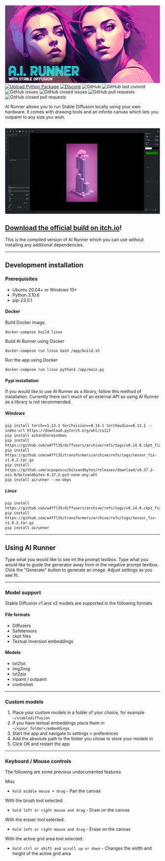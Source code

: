 [![Banner](banner.png)](https://capsizegames.itch.io/ai-runner)
[![Upload Python Package](https://github.com/Capsize-Games/airunner/actions/workflows/python-publish.yml/badge.svg)](https://github.com/Capsize-Games/airunner/actions/workflows/python-publish.yml)
[![Discord](https://img.shields.io/discord/839511291466219541?color=5865F2&logo=discord&logoColor=white)](https://discord.gg/PUVDDCJ7gz)
![GitHub](https://img.shields.io/github/license/Capsize-Games/airunner)
![GitHub last commit](https://img.shields.io/github/last-commit/Capsize-Games/airunner)
![GitHub issues](https://img.shields.io/github/issues/Capsize-Games/airunner)
![GitHub closed issues](https://img.shields.io/github/issues-closed/Capsize-Games/airunner)
![GitHub pull requests](https://img.shields.io/github/issues-pr/Capsize-Games/airunner)
![GitHub closed pull requests](https://img.shields.io/github/issues-pr-closed/Capsize-Games/airunner)

AI Runner allows you to run Stable Diffusion locally using your own hardware. It comes with drawing tools and an infinite canvas which lets you outpaint to any size you wish.


![img.png](img.png)


## [Download the official build on itch.io](https://capsizegames.itch.io/ai-runner)!

This is the compiled version of AI Runner which you can use without installing any additional dependencies.

---

## Development installation

### Prerequisites

- Ubuntu 20.04+ or Windows 10+
- Python 3.10.6
- pip-23.0.1

#### Docker

Build Docker image.
```
docker-compose build linux
```

Build AI Runner using Docker
```
docker-compose run linux bash /app/build.sh
```

Run the app using Docker
```
docker-compose run linux python3 /app/main.py
```

#### Pypi installation

If you would like to use AI Runner as a library, follow this method of installation.
Currently there isn't much of an external API so using AI Runner as a library is not recommended.

##### Windows
```
pip install torch==1.13.1 torchvision==0.14.1 torchaudio==0.13.1 --index-url https://download.pytorch.org/whl/cu117
pip install aihandlerwindows
pip install https://github.com/w4ffl35/diffusers/archive/refs/tags/v0.14.0.ckpt_fix.tar.gz
pip install https://github.com/w4ffl35/transformers/archive/refs/tags/tensor_fix-v1.0.2.tar.gz
pip install https://github.com/acpopescu/bitsandbytes/releases/download/v0.37.2-win.0/bitsandbytes-0.37.2-py3-none-any.whl
pip install airunner --no-deps
```

##### Linux
```
pip install https://github.com/w4ffl35/diffusers/archive/refs/tags/v0.14.0.ckpt_fix.tar.gz
pip install https://github.com/w4ffl35/transformers/archive/refs/tags/tensor_fix-v1.0.2.tar.gz
pip install airunner
```

---

## Using AI Runner

Type what you would like to see int the prompt textbox. Type what you would like to guide the generator away from
in the negative prompt textbox. Click the "Generate" button to generate an image. Adjust settings as you see fit.

---

### Model support

Stable Diffusion v1 and v2 models are supported in the following formats

#### File formats

- Diffusers
- Safetensors
- ckpt files
- Textual Inversion embeddings

#### Models

- txt2txt
- img2img
- txt2pix
- inpaint / outpaint
- controlnet

---

### Custom models

1. Place your custom models in a folder of your choice, for example `~/stablediffusion`
2. If you have textual embeddings place them in `~/<your_folder>/embeddings`
2. Start the app and navigate to settings > preferences
3. Add the absolute path to the folder you chose to store your models in
4. Click OK and restart the app

---

### Keyboard / Mouse controls

The following are some previous undocumented features

Misc
- `hold middle mouse + drag` - Pan the canvas

With the brush tool selected:
- `hold left or right mouse and drag` - Draw on the canvas

With the eraser tool selected:
- `hold left or right mouse and drag` - Erase on the canvas

With the active grid area tool selected:
- `hold ctrl or shift and scroll up or down` - Changes the width and height of the active grid area